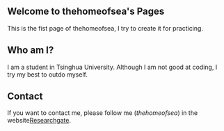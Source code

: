 ## Welcome to thehomeofsea's Pages
 This is the fist page of thehomeofsea, I try to create it for practicing. 
## Who am I?
 I am a student in Tsinghua University. Although I am not good at coding, I try my best to outdo myself.
## Contact
If you want to contact me, please follow me (*thehomeofsea*) in the website[Researchgate](https://www.researchgate.net/).



